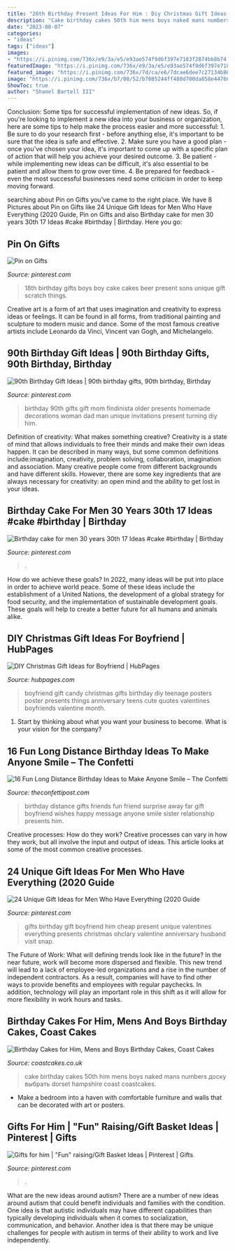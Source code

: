 ```yaml
---
title: "26th Birthday Present Ideas For Him : Diy Christmas Gift Ideas For Boyfriend"
description: "Cake birthday cakes 50th him mens boys naked mans numbers доску выбрать dorset hampshire coast coastcakes"
date: "2023-08-07"
categories:
- "ideas"
tags: ["ideas"]
images:
- "https://i.pinimg.com/736x/e9/3a/e5/e93ae574f9d6f397e7183f2874bb8b74.jpg"
featuredImage: "https://i.pinimg.com/736x/e9/3a/e5/e93ae574f9d6f397e7183f2874bb8b74.jpg"
featured_image: "https://i.pinimg.com/736x/7d/ca/e6/7dcae6dee7c27134b861bc79025e0fc2.jpg"
image: "https://i.pinimg.com/736x/b7/08/52/b7085244ff480d700da858e4476665f1.jpg"
ShowToc: true
author: "Shanel Bartell III"
---
```



Conclusion: Some tips for successful implementation of new ideas.
So, if you're looking to implement a new idea into your business or organization, here are some tips to help make the process easier and more successful: 1. Be sure to do your research first - before anything else, it's important to be sure that the idea is safe and effective. 2. Make sure you have a good plan - once you've chosen your idea, it's important to come up with a specific plan of action that will help you achieve your desired outcome. 3. Be patient - while implementing new ideas can be difficult, it's also essential to be patient and allow them to grow over time. 4. Be prepared for feedback - even the most successful businesses need some criticism in order to keep moving forward. 
	

		
searching about Pin on Gifts you've came to the right place. We have 8 Pictures about Pin on Gifts like 24 Unique Gift Ideas for Men Who Have Everything (2020 Guide, Pin on Gifts and also Birthday cake for men 30 years 30th 17 Ideas #cake #birthday | Birthday. Here you go:
		
    
## Pin On Gifts

<img loading=lazy src="https://i.pinimg.com/736x/b7/08/52/b7085244ff480d700da858e4476665f1.jpg" onerror="this.onerror=null;this.src='https://tse2.mm.bing.net/th?id=OIP.lDxxXTqeuV8Cfi0vRoW10QHaJ3&amp;pid=15.1';" alt="Pin on Gifts">

_Source: pinterest.com_

>18th birthday gifts boys boy cake cakes beer present sons unique gift scratch things. 

	

Creative art is a form of art that uses imagination and creativity to express ideas or feelings. It can be found in all forms, from traditional painting and sculpture to modern music and dance. Some of the most famous creative artists include Leonardo da Vinci, Vincent van Gogh, and Michelangelo.

    
## 90th Birthday Gift Ideas | 90th Birthday Gifts, 90th Birthday, Birthday

<img loading=lazy src="https://i.pinimg.com/736x/7d/ca/e6/7dcae6dee7c27134b861bc79025e0fc2.jpg" onerror="this.onerror=null;this.src='https://tse2.mm.bing.net/th?id=OIP.L0moylOwax1X_n6OzCTdMwHaLH&amp;pid=15.1';" alt="90th Birthday Gift Ideas | 90th birthday gifts, 90th birthday, Birthday">

_Source: pinterest.com_

>birthday 90th gifts gift mom findinista older presents homemade decorations woman dad man unique invitations present turning diy him. 

	

Definition of creativity: What makes something creative?
Creativity is a state of mind that allows individuals to free their minds and make their own ideas happen. It can be described in many ways, but some common definitions include:imagination, creativity, problem solving, collaboration, imagination and association. 
Many creative people come from different backgrounds and have different skills. However, there are some key ingredients that are always necessary for creativity: an open mind and the ability to get lost in your ideas.

    
## Birthday Cake For Men 30 Years 30th 17 Ideas #cake #birthday | Birthday

<img loading=lazy src="https://i.pinimg.com/736x/e9/3a/e5/e93ae574f9d6f397e7183f2874bb8b74.jpg" onerror="this.onerror=null;this.src='https://tse3.mm.bing.net/th?id=OIP.qZYEn-CzsLTdW8Rv8-FUhQAAAA&amp;pid=15.1';" alt="Birthday cake for men 30 years 30th 17 Ideas #cake #birthday | Birthday">

_Source: pinterest.com_

>. 

	

How do we achieve these goals?
In 2022, many ideas will be put into place in order to achieve world peace. Some of these ideas include the establishment of a United Nations, the development of a global strategy for food security, and the implementation of sustainable development goals. These goals will help to create a better future for all humans and animals alike.

    
## DIY Christmas Gift Ideas For Boyfriend | HubPages

<img loading=lazy src="https://usercontent2.hubstatic.com/14248973_f520.jpg" onerror="this.onerror=null;this.src='https://tse2.mm.bing.net/th?id=OIP.WidPi4z4h6ZLekeVQs9uWwHaJ6&amp;pid=15.1';" alt="DIY Christmas Gift Ideas for Boyfriend | HubPages">

_Source: hubpages.com_

>boyfriend gift candy christmas gifts birthday diy teenage posters poster presents things anniversary teens cute quotes valentines boyfriends valentine month. 

	

1) Start by thinking about what you want your business to become. What is your vision for the company?

    
## 16 Fun Long Distance Birthday Ideas To Make Anyone Smile – The Confetti

<img loading=lazy src="https://cdn.shopify.com/s/files/1/0943/2026/articles/browniecake_cdfd2f48-8849-46c5-b32c-e1e5d1e44df8_grande.jpg?v=1468780885" onerror="this.onerror=null;this.src='https://tse4.mm.bing.net/th?id=OIP.nI-zyWzBKaUMqs3wblgz_wAAAA&amp;pid=15.1';" alt="16 Fun Long Distance Birthday Ideas to Make Anyone Smile – The Confetti">

_Source: theconfettipost.com_

>birthday distance gifts friends fun friend surprise away far gift boyfriend wishes happy message anyone smile sister relationship presents him. 

	

Creative processes: How do they work?
Creative processes can vary in how they work, but all involve the input and output of ideas. This article looks at some of the most common creative processes.

    
## 24 Unique Gift Ideas For Men Who Have Everything (2020 Guide

<img loading=lazy src="https://i.pinimg.com/736x/f3/db/c9/f3dbc988f0ede4f6fb11b03ce7a60322.jpg" onerror="this.onerror=null;this.src='https://tse4.mm.bing.net/th?id=OIP.UtcSuagDlzg_-jfMgIj2mAHaM9&amp;pid=15.1';" alt="24 Unique Gift Ideas for Men Who Have Everything (2020 Guide">

_Source: pinterest.com_

>gifts birthday gift boyfriend him cheap present unique valentines everything presents christmas ohclary valentine anniversary husband visit snap. 

	

The Future of Work: What will defining trends look like in the future?
In the near future, work will become more dispersed and flexible. This new trend will lead to a lack of employee-led organizations and a rise in the number of independent contractors. As a result, companies will have to find other ways to provide benefits and employees with regular paychecks. In addition, technology will play an important role in this shift as it will allow for more flexibility in work hours and tasks.

    
## Birthday Cakes For Him, Mens And Boys Birthday Cakes, Coast Cakes

<img loading=lazy src="https://coastcakes.co.uk/wp-content/uploads/2013/11/cake-012s.jpg" onerror="this.onerror=null;this.src='https://tse2.mm.bing.net/th?id=OIP.VCAkI00L2WuU8qAabNNLtgHaK-&amp;pid=15.1';" alt="Birthday Cakes for Him, Mens and Boys Birthday Cakes, Coast Cakes">

_Source: coastcakes.co.uk_

>cake birthday cakes 50th him mens boys naked mans numbers доску выбрать dorset hampshire coast coastcakes. 

	

- Make a bedroom into a haven with comfortable furniture and walls that can be decorated with art or posters.

    
## Gifts For Him | &quot;Fun&quot; Raising/Gift Basket Ideas | Pinterest | Gifts

<img loading=lazy src="https://i.pinimg.com/736x/70/d6/68/70d66899323cca31571d92c87ebb6553.jpg?b=t" onerror="this.onerror=null;this.src='https://tse1.mm.bing.net/th?id=OIP.jy2f4jRM7cMM2oF2Sq5HhwHaJ3&amp;pid=15.1';" alt="Gifts for him | &quot;Fun&quot; raising/Gift Basket Ideas | Pinterest | Gifts">

_Source: pinterest.com_

>. 

	

What are the new ideas around autism?
There are a number of new ideas around autism that could benefit individuals and families with the condition. One idea is that autistic individuals may have different capabilities than typically developing individuals when it comes to socialization, communication, and behavior. Another idea is that there may be unique challenges for people with autism in terms of their ability to work and live independently.

